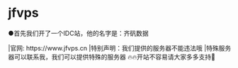 # jfvps

<p>●首先我们开了一个IDC站，他的名字是：齐矾数据<p>
|官网: https://www.jfvps.cn
|特别声明：我们提供的服务器不能违法哦
|特殊服务器可以联系我，我们可以提供特殊的服务器
🔥🔥开站不容易请大家多多支持🙏
